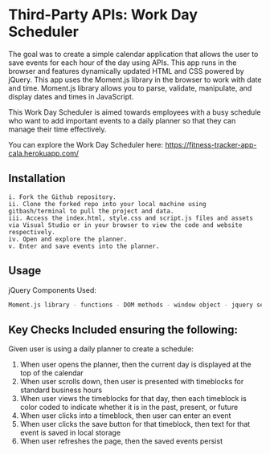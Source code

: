 # Third-Party APIs: Work Day Scheduler

The goal was to create a simple calendar application that allows the user to save events for each hour of the day using  APIs. This app runs in the browser and features dynamically updated HTML and CSS powered by jQuery. This app uses the Moment.js library in the browser to work with date and time. Moment.js library allows you to parse, validate, manipulate, and display dates and times in JavaScript.

This Work Day Scheduler is aimed towards employees with a busy schedule who want to add important events to a daily planner so that they can manage their time effectively.

You can explore the Work Day Scheduler here: https://fitness-tracker-app-cala.herokuapp.com/

## Installation
```
i. Fork the Github repository.
ii. Clone the forked repo into your local machine using gitbash/terminal to pull the project and data.
iii. Access the index.html, style.css and script.js files and assets via Visual Studio or in your browser to view the code and website respectively.  
iv. Open and explore the planner.
v. Enter and save events into the planner. 
```

## Usage
jQuery Components Used:
```bash
Moment.js library - functions - DOM methods - window object - jquery selectors - jquery callbacks - append - timers - event delegation - JSON - client-side storage 
```


## Key Checks Included ensuring the following:
Given user is using a daily planner to create a schedule:
1. When user opens the planner, then the current day is displayed at the top of the calendar
2. When user scrolls down, then user is presented with timeblocks for standard business hours
3. When user views the timeblocks for that day, then each timeblock is color coded to indicate whether it is in the past, present, or future
4. When user clicks into a timeblock, then user can enter an event
5. When user clicks the save button for that timeblock, then text for that event is saved in local storage
6. When user refreshes the page, then the saved events persist
